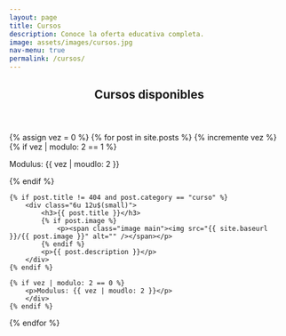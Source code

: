 ```yaml
---
layout: page
title: Cursos
description: Conoce la oferta educativa completa.
image: assets/images/cursos.jpg
nav-menu: true
permalink: /cursos/
---
```


<!-- Main -->
<div id="main" class="alt">

<!-- One -->
<section id="one">
	<div class="inner">
		<header class="major">
			<h1>Cursos disponibles</h1>
		</header>

<!-- Content -->

{% assign vez = 0 %}
{% for post in site.posts %}
	{% incremente vez %}
	{% if vez | modulo: 2 == 1 %}
		<p>Modulus: {{ vez | moudlo: 2 }}</p>
		<div class="row">
	{% endif %}
	
	{% if post.title != 404 and post.category == "curso" %}
		<div class="6u 12u$(small)">
			<h3>{{ post.title }}</h3>
			{% if post.image %}
				<p><span class="image main"><img src="{{ site.baseurl }}/{{ post.image }}" alt="" /></span></p>
			{% endif %}
			<p>{{ post.description }}</p>
		</div>
	{% endif %}

	{% if vez | modulo: 2 == 0 %}
		<p>Modulus: {{ vez | moudlo: 2 }}</p>
		</div>
	{% endif %}
{% endfor %}

</div>
